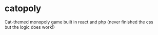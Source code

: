 # catopoly

Cat-themed monopoly game built in react and php (never finished the css but the logic does work!)
